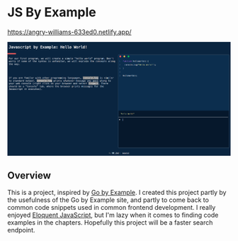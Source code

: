 # JS By Example

https://angry-williams-633ed0.netlify.app/

![alt text](https://github.com/PR0Grammar/js-by-example/blob/main/images/site.png?raw=true)



## Overview

This is a project, inspired by [Go by Example](https://gobyexample.com). I created this project partly by the usefulness of the Go by Example site, and partly to come back to common code snippets used in common frontend development. I really enjoyed [Eloquent JavaScript](https://eloquentjavascript.net/), but I'm lazy when it comes to finding code examples in the chapters. Hopefully this project will be a faster search endpoint.
